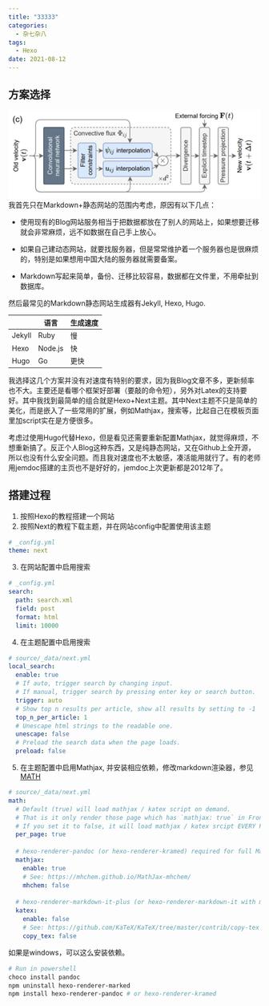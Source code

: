 ```yaml
---
title: "33333"
categories:
  - 杂七杂八
tags:
  - Hexo
date: 2021-08-12
---
```


## 方案选择

![image-20210208221509492](image-20210208221509492.png)我首先只在Markdown+静态网站的范围内考虑，原因有以下几点：

- 使用现有的Blog网站服务相当于把数据都放在了别人的网站上，如果想要迁移就会非常麻烦，远不如数据在自己手上放心。

- 如果自己建动态网站，就要找服务器，但是常常维护着一个服务器也是很麻烦的，特别是如果想用中国大陆的服务器就需要备案。
- Markdown写起来简单，备份、迁移比较容易，数据都在文件里，不用牵扯到数据库。

然后最常见的Markdown静态网站生成器有Jekyll, Hexo, Hugo. 

|        | 语言    | 生成速度 |
| ------ | ------- | -------- |
| Jekyll | Ruby    | 慢       |
| Hexo   | Node.js | 快       |
| Hugo   | Go      | 更快     |

我选择这几个方案并没有对速度有特别的要求，因为我Blog文章不多，更新频率也不大。主要还是看哪个框架好部署（要敲的命令短），另外对Latex的支持要好。其中我找到最简单的组合就是Hexo+Next主题。其中Next主题不只是简单的美化，而是嵌入了一些常用的扩展，例如Mathjax，搜索等，比起自己在模板页面里加script实在是方便很多。

考虑过使用Hugo代替Hexo，但是看见还需要重新配置Mathjax，就觉得麻烦，不想重新搞了。反正个人Blog这种东西，又是纯静态网站，又在Github上全开源，所以也没有什么安全问题。而且我对速度也不太敏感，凑活能用就行了。有的老师用jemdoc搭建的主页也不是好好的，jemdoc上次更新都是2012年了。

## 搭建过程

1. 按照Hexo的教程搭建一个网站
2. 按照Next的教程下载主题，并在网站config中配置使用该主题

```yaml
# _config.yml
theme: next
```

3. 在网站配置中启用搜索

```yaml
# _config.yml
search:
  path: search.xml
  field: post
  format: html
  limit: 10000
```

4. 在主题配置中启用搜索

```yaml
# source/_data/next.yml
local_search:
  enable: true
  # If auto, trigger search by changing input.
  # If manual, trigger search by pressing enter key or search button.
  trigger: auto
  # Show top n results per article, show all results by setting to -1
  top_n_per_article: 1
  # Unescape html strings to the readable one.
  unescape: false
  # Preload the search data when the page loads.
  preload: false
```

5. 在主题配置中启用Mathjax, 并安装相应依赖，修改markdown渲染器，参见[MATH](https://github.com/theme-next/hexo-theme-next/blob/master/docs/MATH.md)

```yaml
# source/_data/next.yml
math:
  # Default (true) will load mathjax / katex script on demand.
  # That is it only render those page which has `mathjax: true` in Front-matter.
  # If you set it to false, it will load mathjax / katex srcipt EVERY PAGE.
  per_page: true

  # hexo-renderer-pandoc (or hexo-renderer-kramed) required for full MathJax support.
  mathjax:
    enable: true
    # See: https://mhchem.github.io/MathJax-mhchem/
    mhchem: false

  # hexo-renderer-markdown-it-plus (or hexo-renderer-markdown-it with markdown-it-katex plugin) required for full Katex support.
  katex:
    enable: false
    # See: https://github.com/KaTeX/KaTeX/tree/master/contrib/copy-tex
    copy_tex: false
```

如果是windows，可以这么安装依赖。

```powershell
# Run in powershell
choco install pandoc
npm uninstall hexo-renderer-marked
npm install hexo-renderer-pandoc # or hexo-renderer-kramed
```
